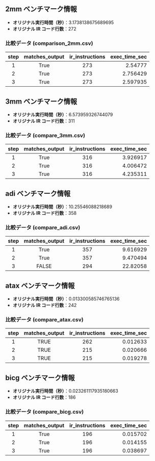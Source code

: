 ## 2mm ベンチマーク情報

- **オリジナル実行時間（秒）**：3.1738138675689695  
- **オリジナル IR コード行数**：272

### 比較データ (comparison_2mm.csv)

| step | matches_output | ir_instructions | exec_time_sec |
|:----:|:--------------:|:---------------:|--------------:|
| 1    | True           | 273             |       2.54777 |
| 2    | True           | 273             |       2.756429 |
| 3    | True           | 273             |       2.597935 |

## 3mm ベンチマーク情報

- **オリジナル実行時間（秒）**：6.573959326744079  
- **オリジナル IR コード行数**：311

### 比較データ (compare_3mm.csv)

| step | matches_output | ir_instructions | exec_time_sec |
|:----:|:--------------:|:---------------:|--------------:|
| 1    | True           | 316             | 3.926917      |
| 2    | True           | 316             | 4.006472      |
| 3    | True           | 316             | 4.235311      |

## adi ベンチマーク情報

- **オリジナル実行時間（秒）**：10.25546088218689  
- **オリジナル IR コード行数**：358

### 比較データ (compare_adi.csv)

| step | matches_output | ir_instructions | exec_time_sec |
|:----:|:--------------:|:---------------:|--------------:|
| 1    | True           | 357             |       9.616929 |
| 2    | True           | 357             |       9.470494 |
| 3    | FALSE           | 294             |      22.82058 |

## atax ベンチマーク情報

- **オリジナル実行時間（秒）**：0.013300585746765136  
- **オリジナル IR コード行数**：242

### 比較データ (compare_atax.csv)

| step | matches_output | ir_instructions | exec_time_sec |
|:----:|:--------------:|:---------------:|--------------:|
| 1    | TRUE           | 262             | 0.012633      |
| 2    | TRUE           | 215             | 0.020666      |
| 3    | TRUE           | 215             | 0.019278      |

## bicg ベンチマーク情報

- **オリジナル実行時間（秒）**：0.023261117935180663  
- **オリジナル IR コード行数**：186

### 比較データ (compare_bicg.csv)

| step | matches_output | ir_instructions | exec_time_sec |
|:----:|:--------------:|:---------------:|--------------:|
| 1    | True           | 196             | 0.015702      |
| 2    | True           | 196             | 0.014155      |
| 3    | True           | 196             | 0.038697      |

